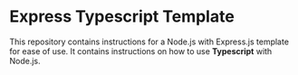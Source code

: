 # Express Typescript Template

This repository contains instructions for a Node.js with Express.js template for ease of use. It contains instructions on how to use **Typescript** with Node.js.
 
